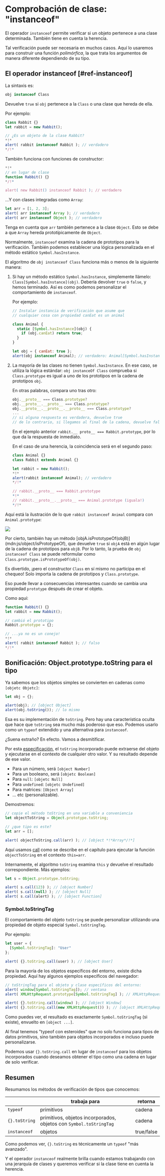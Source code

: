 # Comprobación de clase: "instanceof"

El operador `instanceof` permite verificar si un objeto pertenece a una clase determinada. También tiene en cuenta la herencia.

Tal verificación puede ser necesaria en muchos casos. Aquí lo usaremos para construir una función *polimórfica*, la que trata los argumentos de manera diferente dependiendo de su tipo.

## El operador instanceof [#ref-instanceof]

La sintaxis es:
```js
obj instanceof Class
```

Devuelve `true` si `obj` pertenece a la `Class` o una clase que hereda de ella.

Por ejemplo:

```js run
class Rabbit {}
let rabbit = new Rabbit();

// ¿Es un objeto de la clase Rabbit?
*!*
alert( rabbit instanceof Rabbit ); // verdadero
*/!*
```

También funciona con funciones de constructor:

```js run
*!*
// en lugar de clase
function Rabbit() {}
*/!*

alert( new Rabbit() instanceof Rabbit ); // verdadero
```

...Y con clases integradas como `Array`:

```js run
let arr = [1, 2, 3];
alert( arr instanceof Array ); // verdadero
alert( arr instanceof Object ); // verdadero
```

Tenga en cuenta que `arr` también pertenece a la clase `Object`. Esto se debe a que `Array` hereda prototípicamente de `Object`.

Normalmente, `instanceof` examina la cadena de prototipos para la verificación. También podemos establecer una lógica personalizada en el método estático `Symbol.hasInstance`.

El algoritmo de `obj instanceof Class` funciona más o menos de la siguiente manera:

1. Si hay un método estático `Symbol.hasInstance`, simplemente llámelo: `Class[Symbol.hasInstance](obj)`. Debería devolver `true` o `false`, y hemos terminado. Así es como podemos personalizar el comportamiento de `instanceof`.

    Por ejemplo:

    ```js run
    // Instalar instancia de verificación que asume que
    // cualquier cosa con propiedad canEat es un animal

    class Animal {
      static [Symbol.hasInstance](obj) {
        if (obj.canEat) return true;
      }
    }

    let obj = { canEat: true };
    alert(obj instanceof Animal); // verdadero: Animal[Symbol.hasInstance](obj) es llamada
    ```

2. La mayoría de las clases no tienen `Symbol.hasInstance`. En ese caso, se utiliza la lógica estándar: `obj instanceOf Class` comprueba si `Class.prototype` es igual a uno de los prototipos en la cadena de prototipos `obj`.

    En otras palabras, compara uno tras otro:
    
    ```js
    obj.__proto__ === Class.prototype?
    obj.__proto__.__proto__ === Class.prototype?
    obj.__proto__.__proto__.__proto__ === Class.prototype?
    ...
    // si alguna respuesta es verdadera, devuelve true
    // de lo contrario, si llegamos al final de la cadena, devuelve false
    ```

    En el ejemplo anterior `rabbit.__ proto__ === Rabbit.prototype`, por lo que da la respuesta de inmediato.

    En el caso de una herencia, la coincidencia será en el segundo paso:

    ```js run
    class Animal {}
    class Rabbit extends Animal {}

    let rabbit = new Rabbit();
    *!*
    alert(rabbit instanceof Animal); // verdadero
    */!*

    // rabbit.__proto__ === Rabbit.prototype
    *!*
    // rabbit.__proto__.__proto__ === Animal.prototype (iguala!)
    */!*
    ```

Aquí está la ilustración de lo que `rabbit instanceof Animal` compara con `Animal.prototype`:

![](instanceof.svg)

Por cierto, también hay un método [objA.isPrototypeOf(objB)] (mdn:js/object/isPrototypeOf), que devuelve `true` si `objA` está en algún lugar de la cadena de prototipos para `objB`. Por lo tanto, la prueba de `obj instanceof Class` se puede reformular como `Class.prototype.isPrototypeOf(obj)`.

Es divertido, ¡pero el constructor `Class` en sí mismo no participa en el chequeo! Solo importa la cadena de prototipos y `Class.prototype`.

Eso puede llevar a consecuencias interesantes cuando se cambia una propiedad `prototype` después de crear el objeto.

Como aquí:

```js run
function Rabbit() {}
let rabbit = new Rabbit();

// cambió el prototipo
Rabbit.prototype = {};

// ...ya no es un conejo!
*!*
alert( rabbit instanceof Rabbit ); // falso
*/!*
```

## Bonificación: Object.prototype.toString para el tipo

Ya sabemos que los objetos simples se convierten en cadenas como `[objetc Objetc]`:

```js run
let obj = {};

alert(obj); // [object Object]
alert(obj.toString()); // lo mismo
```

Esa es su implementación de `toString`. Pero hay una característica oculta que hace que `toString` sea mucho más poderoso que eso. Podemos usarlo como un `typeof` extendido y una alternativa para `instanceof`.

¿Suena extraño? En efecto. Vamos a desmitificar.

Por esta [especificación](https://tc39.github.io/ecma262/#sec-object.prototype.tostring), el `toString` incorporado puede extraerse del objeto y ejecutarse en el contexto de cualquier otro valor. Y su resultado depende de ese valor.

- Para un número, será `[object Number]`
- Para un booleano, será `[objetc Boolean]`
- Para `null`: `[objetc Null]`
- Para `undefined`: `[objetc Undefined]`
- Para matrices: `[Object Array]`
- ... etc (personalizable).

Demostremos:

```js run
// copie el método toString en una variable a conveniencia
let objectToString = Object.prototype.toString;

// ¿que tipo es este?
let arr = [];

alert( objectToString.call(arr) ); // [object *!*Array*/!*]
```

Aquí usamos [call](mdn:js/function/call) como se describe en el capítulo [](info:call-apply-decorators) para ejecutar la función `objectToString` en el contexto `this=arr`.

Internamente, el algoritmo `toString` examina `this` y devuelve el resultado correspondiente. Más ejemplos:

```js run
let s = Object.prototype.toString;

alert( s.call(123) ); // [object Number]
alert( s.call(null) ); // [object Null]
alert( s.call(alert) ); // [object Function]
```

### Symbol.toStringTag

El comportamiento del objeto `toString` se puede personalizar utilizando una propiedad de objeto especial `Symbol.toStringTag`.

Por ejemplo:

```js run
let user = {
  [Symbol.toStringTag]: "User"
};

alert( {}.toString.call(user) ); // [object User]
```

Para la mayoría de los objetos específicos del entorno, existe dicha propiedad. Aquí hay algunos ejemplos específicos del navegador:

```js run
// toStringTag para el objeto y clase específicos del entorno:
alert( window[Symbol.toStringTag]); // ventana
alert( XMLHttpRequest.prototype[Symbol.toStringTag] ); // XMLHttpRequest

alert( {}.toString.call(window) ); // [object Window]
alert( {}.toString.call(new XMLHttpRequest()) ); // [object XMLHttpRequest]
```

Como puedes ver, el resultado es exactamente `Symbol.toStringTag` (si existe), envuelto en `[object ...]`.

Al final tenemos "typeof con esteroides" que no solo funciona para tipos de datos primitivos, sino también para objetos incorporados e incluso puede personalizarse.

Podemos usar `{}.toString.call` en lugar de `instanceof` para los objetos incorporados cuando deseamos obtener el tipo como una cadena en lugar de solo verificar.

## Resumen

Resumamos los métodos de verificación de tipos que conocemos:

|               | trabaja para   |  retorna      |
|---------------|-------------|---------------|
| `typeof`      | primitivos  |  cadena       |
| `{}.toString` | primitivos, objetos incorporados, objetos con `Symbol.toStringTag`   |       cadena |
| `instanceof`  | objetos     |  true/false   |

Como podemos ver, `{}.toString` es técnicamente un `typeof` "más avanzado".

Y el operador `instanceof` realmente brilla cuando estamos trabajando con una jerarquía de clases y queremos verificar si la clase tiene en cuenta la herencia.
